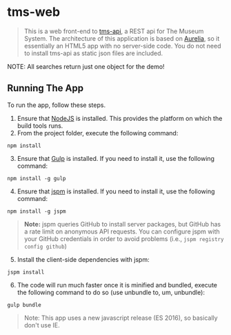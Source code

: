 # tms-web

> This is a web front-end to [tms-api](https://github.com/smoore4moma/tms-api), a REST api for The Museum System.  The architecture of this application is based on [Aurelia](http://aurelia.io), so it essentially an HTML5 app with no server-side code.  You do not need to install tms-api as static json files are included.  

NOTE: All searches return just one object for the demo!

## Running The App

To run the app, follow these steps.

1. Ensure that [NodeJS](http://nodejs.org/) is installed. This provides the platform on which the build tools runs.
2. From the project folder, execute the following command:

  ```shell
  npm install
  ```
3. Ensure that [Gulp](http://gulpjs.com/) is installed. If you need to install it, use the following command:

  ```shell
  npm install -g gulp
  ```
4. Ensure that [jspm](http://jspm.io/) is installed. If you need to install it, use the following command:

  ```shell
  npm install -g jspm
  ```
  > **Note:** jspm queries GitHub to install server packages, but GitHub has a rate limit on anonymous API requests. You can configure jspm with your GitHub credentials in order to avoid problems (i.e., `jspm registry config github`)

5. Install the client-side dependencies with jspm:

  ```shell
  jspm install
  ```
6. The code will run much faster once it is minified and bundled, execute the following command to do so (use unbundle to, um, unbundle):

  ```shell
  gulp bundle
  ```
  > Note: This app uses a new javascript release (ES 2016), so basically don't use IE.
